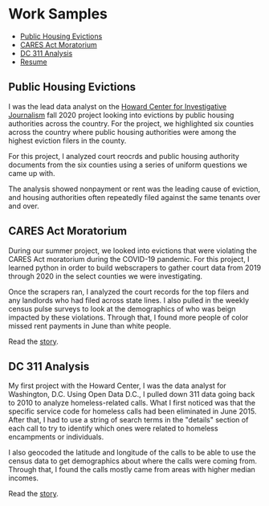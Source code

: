 Work Samples
================

  - [Public Housing Evictions](#pha)
  - [CARES Act Moratorium](#cares)
  - [DC 311 Analysis](#dc)
  - [Resume](https://mayapottigerblog.wordpress.com/resume/)
  
## Public Housing Evictions

I was the lead data analyst on the [Howard Center for Investigative Journalism](https://merrill.umd.edu/about-merrill/signature-programs/the-howard-center-for-investigative-journalism/) fall 2020 project looking into evictions by public housing authorities across the country. For the project, we highlighted six counties across the country where public housing authorities were among the highest eviction filers in the county.

For this project, I analyzed court reocrds and public housing authority documents from the six counties using a series of uniform questions we came up with.

The analysis showed nonpayment or rent was the leading cause of eviction, and housing authorities often repeatedly filed against the same tenants over and over.

<a id="pha"></a>

## CARES Act Moratorium

During our summer project, we looked into evictions that were violating the CARES Act moratorium during the COVID-19 pandemic. For this project, I learned python in order to build webscrapers to gather court data from 2019 through 2020 in the select counties we were investigating. 

Once the scrapers ran, I analyzed the court records for the top filers and any landlords who had filed across state lines. I also pulled in the weekly census pulse surveys to look at the demographics of who was beign impacted by these violations. Through that, I found more people of color missed rent payments in June than white people.

Read the [story](https://homeless.cnsmaryland.org/2020/09/02/confusion-over-federal-eviction-moratorium-leads-to-selective-enforcement/).

<a id="cares"></a>

## DC 311 Analysis

My first project with the Howard Center, I was the data analyst for Washington, D.C. Using Open Data D.C., I pulled down 311 data going back to 2010 to analyze homeless-related calls. What I first noticed was that the specific service code for homeless calls had been eliminated in June 2015. After that, I had to use a string of search terms in the "details" section of each call to try to identify which ones were related to homeless encampments or individuals.

I also geocoded the latitude and longitude of the calls to be able to use the census data to get demographics about where the calls were coming from. Through that, I found the calls mostly came from areas with higher median incomes.

Read the [story](https://homeless.cnsmaryland.org/2020/06/29/illegal-to-beg-for-food/).

<a id="dc"></a>